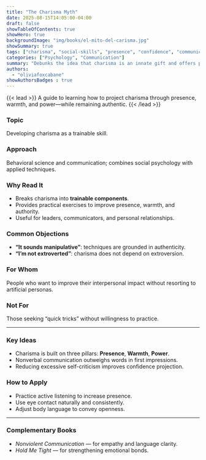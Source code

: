 ```yaml
---
title: "The Charisma Myth"
date: 2025-08-15T14:05:00-04:00
draft: false
showTableOfContents: true
showHero: true
backgroundImage: "img/books/el-mito-del-carisma.jpg"
showSummary: true
tags: ["charisma", "social-skills", "presence", "confidence", "communication"]
categories: ["Psychology", "Communication"]
summary: "Debunks the idea that charisma is an innate gift and offers practical techniques to develop it."
authors:
  - "oliviafoxcabane"
showAuthorsBadges : true
---
```


{{< lead >}}
A guide to learning how to project charisma through presence, warmth, and power—while remaining authentic.
{{< /lead >}}

### Topic
Developing charisma as a trainable skill.

### Approach
Behavioral science and communication; combines social psychology with applied techniques.

### Why Read It
- Breaks charisma into **trainable components**.
- Provides practical exercises to improve presence, warmth, and authority.
- Useful for leaders, communicators, and personal relationships.

### Common Objections
- **“It sounds manipulative”**: techniques are grounded in authenticity.
- **“I’m not extroverted”**: charisma does not depend on extroversion.

### For Whom
People who want to improve their interpersonal impact without resorting to artificial personas.

### Not For
Those seeking “quick tricks” without willingness to practice.

---

### Key Ideas
- Charisma is built on three pillars: **Presence**, **Warmth**, **Power**.
- Nonverbal communication outweighs words in first impressions.
- Reducing excessive self-criticism improves confidence projection.

### How to Apply
- Practice active listening to increase presence.
- Use eye contact naturally and consistently.
- Adjust body language to convey openness.

---

### Complementary Books
- *Nonviolent Communication* — for empathy and language clarity.
- *Hold Me Tight* — for strengthening emotional bonds.
